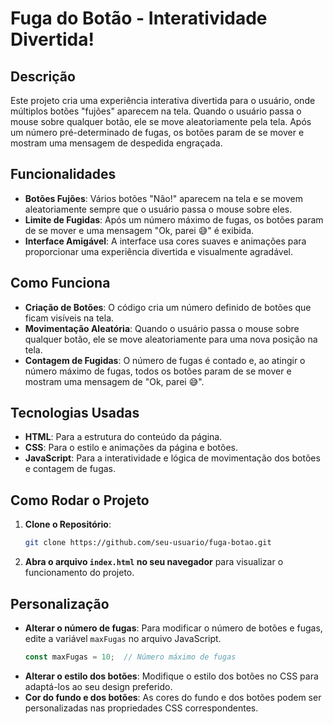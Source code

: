 # Fuga do Botão - Interatividade Divertida!

## Descrição
Este projeto cria uma experiência interativa divertida para o usuário, onde múltiplos botões "fujões" aparecem na tela. Quando o usuário passa o mouse sobre qualquer botão, ele se move aleatoriamente pela tela. Após um número pré-determinado de fugas, os botões param de se mover e mostram uma mensagem de despedida engraçada.

## Funcionalidades
- **Botões Fujões**: Vários botões "Não!" aparecem na tela e se movem aleatoriamente sempre que o usuário passa o mouse sobre eles.
- **Limite de Fugidas**: Após um número máximo de fugas, os botões param de se mover e uma mensagem "Ok, parei 😅" é exibida.
- **Interface Amigável**: A interface usa cores suaves e animações para proporcionar uma experiência divertida e visualmente agradável.

## Como Funciona
- **Criação de Botões**: O código cria um número definido de botões que ficam visíveis na tela.
- **Movimentação Aleatória**: Quando o usuário passa o mouse sobre qualquer botão, ele se move aleatoriamente para uma nova posição na tela.
- **Contagem de Fugidas**: O número de fugas é contado e, ao atingir o número máximo de fugas, todos os botões param de se mover e mostram uma mensagem de "Ok, parei 😅".

## Tecnologias Usadas
- **HTML**: Para a estrutura do conteúdo da página.
- **CSS**: Para o estilo e animações da página e botões.
- **JavaScript**: Para a interatividade e lógica de movimentação dos botões e contagem de fugas.

## Como Rodar o Projeto

1. **Clone o Repositório**:
    ```bash
    git clone https://github.com/seu-usuario/fuga-botao.git
    ```
2. **Abra o arquivo `index.html` no seu navegador** para visualizar o funcionamento do projeto.

## Personalização
- **Alterar o número de fugas**: Para modificar o número de botões e fugas, edite a variável `maxFugas` no arquivo JavaScript.
    ```javascript
    const maxFugas = 10;  // Número máximo de fugas
    ```
- **Alterar o estilo dos botões**: Modifique o estilo dos botões no CSS para adaptá-los ao seu design preferido.
- **Cor do fundo e dos botões**: As cores do fundo e dos botões podem ser personalizadas nas propriedades CSS correspondentes.

